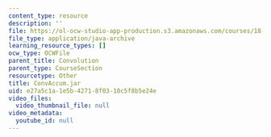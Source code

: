 ```yaml
---
content_type: resource
description: ''
file: https://ol-ocw-studio-app-production.s3.amazonaws.com/courses/18-03sc-differential-equations-fall-2011/e27a5c1a1e5b42718f0310c5f8b5e24e_ConvAccum.jar
file_type: application/java-archive
learning_resource_types: []
ocw_type: OCWFile
parent_title: Convolution
parent_type: CourseSection
resourcetype: Other
title: ConvAccum.jar
uid: e27a5c1a-1e5b-4271-8f03-10c5f8b5e24e
video_files:
  video_thumbnail_file: null
video_metadata:
  youtube_id: null
---
```

